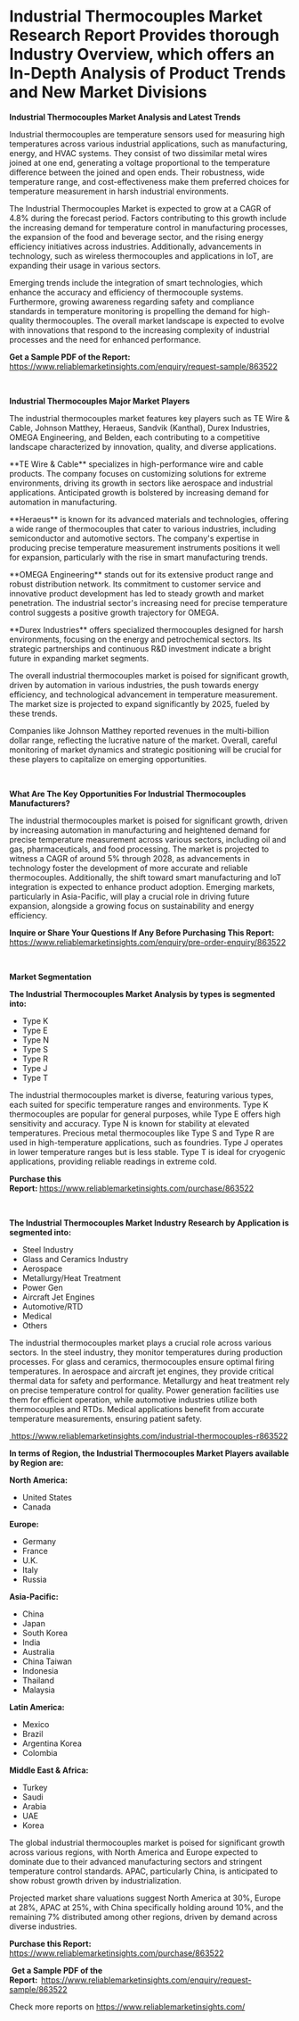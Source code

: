 <p><h1>Industrial Thermocouples Market Research Report Provides thorough Industry Overview, which offers an In-Depth Analysis of Product Trends and New Market Divisions</h1></p><p><strong>Industrial Thermocouples Market Analysis and Latest Trends</strong></p>
<p><p>Industrial thermocouples are temperature sensors used for measuring high temperatures across various industrial applications, such as manufacturing, energy, and HVAC systems. They consist of two dissimilar metal wires joined at one end, generating a voltage proportional to the temperature difference between the joined and open ends. Their robustness, wide temperature range, and cost-effectiveness make them preferred choices for temperature measurement in harsh industrial environments.</p><p>The Industrial Thermocouples Market is expected to grow at a CAGR of 4.8% during the forecast period. Factors contributing to this growth include the increasing demand for temperature control in manufacturing processes, the expansion of the food and beverage sector, and the rising energy efficiency initiatives across industries. Additionally, advancements in technology, such as wireless thermocouples and applications in IoT, are expanding their usage in various sectors. </p><p>Emerging trends include the integration of smart technologies, which enhance the accuracy and efficiency of thermocouple systems. Furthermore, growing awareness regarding safety and compliance standards in temperature monitoring is propelling the demand for high-quality thermocouples. The overall market landscape is expected to evolve with innovations that respond to the increasing complexity of industrial processes and the need for enhanced performance.</p></p>
<p><strong>Get a Sample PDF of the Report:&nbsp;</strong> <a href="https://www.reliablemarketinsights.com/enquiry/request-sample/863522?utm_campaign=2012&utm_medium=2&utm_source=Github&utm_content=ia&utm_term=11022025&utm_id=industrial-thermocouples">https://www.reliablemarketinsights.com/enquiry/request-sample/863522</a></p>
<p>&nbsp;</p>
<p><strong>Industrial Thermocouples Major Market Players</strong></p>
<p><p>The industrial thermocouples market features key players such as TE Wire & Cable, Johnson Matthey, Heraeus, Sandvik (Kanthal), Durex Industries, OMEGA Engineering, and Belden, each contributing to a competitive landscape characterized by innovation, quality, and diverse applications.</p><p>**TE Wire & Cable** specializes in high-performance wire and cable products. The company focuses on customizing solutions for extreme environments, driving its growth in sectors like aerospace and industrial applications. Anticipated growth is bolstered by increasing demand for automation in manufacturing.</p><p>**Heraeus** is known for its advanced materials and technologies, offering a wide range of thermocouples that cater to various industries, including semiconductor and automotive sectors. The company's expertise in producing precise temperature measurement instruments positions it well for expansion, particularly with the rise in smart manufacturing trends.</p><p>**OMEGA Engineering** stands out for its extensive product range and robust distribution network. Its commitment to customer service and innovative product development has led to steady growth and market penetration. The industrial sector's increasing need for precise temperature control suggests a positive growth trajectory for OMEGA.</p><p>**Durex Industries** offers specialized thermocouples designed for harsh environments, focusing on the energy and petrochemical sectors. Its strategic partnerships and continuous R&D investment indicate a bright future in expanding market segments.</p><p>The overall industrial thermocouples market is poised for significant growth, driven by automation in various industries, the push towards energy efficiency, and technological advancement in temperature measurement. The market size is projected to expand significantly by 2025, fueled by these trends.</p><p>Companies like Johnson Matthey reported revenues in the multi-billion dollar range, reflecting the lucrative nature of the market. Overall, careful monitoring of market dynamics and strategic positioning will be crucial for these players to capitalize on emerging opportunities.</p></p>
<p>&nbsp;</p>
<p><strong>What Are The Key Opportunities For Industrial Thermocouples Manufacturers?</strong></p>
<p><p>The industrial thermocouples market is poised for significant growth, driven by increasing automation in manufacturing and heightened demand for precise temperature measurement across various sectors, including oil and gas, pharmaceuticals, and food processing. The market is projected to witness a CAGR of around 5% through 2028, as advancements in technology foster the development of more accurate and reliable thermocouples. Additionally, the shift toward smart manufacturing and IoT integration is expected to enhance product adoption. Emerging markets, particularly in Asia-Pacific, will play a crucial role in driving future expansion, alongside a growing focus on sustainability and energy efficiency.</p></p>
<p><strong>Inquire or Share Your Questions If Any Before Purchasing This Report:</strong> <a href="https://www.reliablemarketinsights.com/enquiry/pre-order-enquiry/863522?utm_campaign=2012&utm_medium=2&utm_source=Github&utm_content=ia&utm_term=11022025&utm_id=industrial-thermocouples">https://www.reliablemarketinsights.com/enquiry/pre-order-enquiry/863522</a></p>
<p>&nbsp;</p>
<p><strong>Market Segmentation</strong></p>
<p><strong>The Industrial Thermocouples Market Analysis by types is segmented into:</strong></p>
<p><ul><li>Type K</li><li>Type E</li><li>Type N</li><li>Type S</li><li>Type R</li><li>Type J</li><li>Type T</li></ul></p>
<p><p>The industrial thermocouples market is diverse, featuring various types, each suited for specific temperature ranges and environments. Type K thermocouples are popular for general purposes, while Type E offers high sensitivity and accuracy. Type N is known for stability at elevated temperatures. Precious metal thermocouples like Type S and Type R are used in high-temperature applications, such as foundries. Type J operates in lower temperature ranges but is less stable. Type T is ideal for cryogenic applications, providing reliable readings in extreme cold.</p></p>
<p><strong>Purchase this Report:&nbsp;</strong><a href="https://www.reliablemarketinsights.com/purchase/863522?utm_campaign=2012&utm_medium=2&utm_source=Github&utm_content=ia&utm_term=11022025&utm_id=industrial-thermocouples">https://www.reliablemarketinsights.com/purchase/863522</a></p>
<p>&nbsp;</p>
<p><strong>The Industrial Thermocouples Market Industry Research by Application is segmented into:</strong></p>
<p><ul><li>Steel Industry</li><li>Glass and Ceramics Industry</li><li>Aerospace</li><li>Metallurgy/Heat Treatment</li><li>Power Gen</li><li>Aircraft Jet Engines</li><li>Automotive/RTD</li><li>Medical</li><li>Others</li></ul></p>
<p><p>The industrial thermocouples market plays a crucial role across various sectors. In the steel industry, they monitor temperatures during production processes. For glass and ceramics, thermocouples ensure optimal firing temperatures. In aerospace and aircraft jet engines, they provide critical thermal data for safety and performance. Metallurgy and heat treatment rely on precise temperature control for quality. Power generation facilities use them for efficient operation, while automotive industries utilize both thermocouples and RTDs. Medical applications benefit from accurate temperature measurements, ensuring patient safety.</p></p>
<p><a href="https://www.reliablemarketinsights.com/industrial-thermocouples-r863522?utm_campaign=2012&utm_medium=2&utm_source=Github&utm_content=ia&utm_term=11022025&utm_id=industrial-thermocouples">&nbsp;https://www.reliablemarketinsights.com/industrial-thermocouples-r863522</a></p>
<p><strong>In terms of Region, the Industrial Thermocouples Market Players available by Region are:</strong></p>
<p>
    <p> <strong> North America: </strong>
        <ul>
            <li>United States</li>
            <li>Canada</li>
        </ul>
        </p> 
    <p> <strong> Europe: </strong>
        <ul>
            <li>Germany</li>
            <li>France</li>
            <li>U.K.</li>
            <li>Italy</li>
            <li>Russia</li>
        </ul>
        </p> 
    <p> <strong> Asia-Pacific: </strong>
        <ul>
            <li>China</li>
            <li>Japan</li>
            <li>South Korea</li>
            <li>India</li>
            <li>Australia</li>
            <li>China Taiwan</li>
            <li>Indonesia</li>
            <li>Thailand</li>
            <li>Malaysia</li>
        </ul>
        </p> 
    <p> <strong> Latin America: </strong>
        <ul>
            <li>Mexico</li>
            <li>Brazil</li>
            <li>Argentina Korea</li>
            <li>Colombia</li>
        </ul>
        </p> 
    <p> <strong> Middle East & Africa: </strong>
        <ul>
            <li>Turkey</li>
            <li>Saudi</li>
            <li>Arabia</li>
            <li>UAE</li>
            <li>Korea</li>
        </ul>
    </p>
    </p>
<p><p>The global industrial thermocouples market is poised for significant growth across various regions, with North America and Europe expected to dominate due to their advanced manufacturing sectors and stringent temperature control standards. APAC, particularly China, is anticipated to show robust growth driven by industrialization. </p><p>Projected market share valuations suggest North America at 30%, Europe at 28%, APAC at 25%, with China specifically holding around 10%, and the remaining 7% distributed among other regions, driven by demand across diverse industries.</p></p>
<p><strong>Purchase this Report: </strong><a href="https://www.reliablemarketinsights.com/purchase/863522?utm_campaign=2012&utm_medium=2&utm_source=Github&utm_content=ia&utm_term=11022025&utm_id=industrial-thermocouples">https://www.reliablemarketinsights.com/purchase/863522</a></p>
<p>&nbsp;<strong>Get a Sample PDF of the Report:&nbsp;&nbsp;</strong><a href="https://www.reliablemarketinsights.com/enquiry/request-sample/863522?utm_campaign=2012&utm_medium=2&utm_source=Github&utm_content=ia&utm_term=11022025&utm_id=industrial-thermocouples">https://www.reliablemarketinsights.com/enquiry/request-sample/863522</a></p>
<p><strong></strong></p>
<p>Check more reports on <a href="https://www.reliablemarketinsights.com/?utm_campaign=2012&utm_medium=2&utm_source=Github&utm_content=ia&utm_term=11022025&utm_id=industrial-thermocouples">https://www.reliablemarketinsights.com/</a></p>